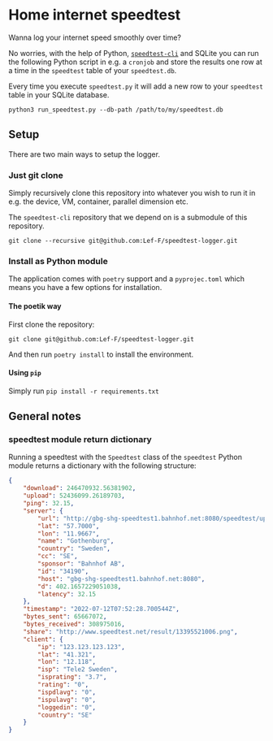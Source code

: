 # Home internet speedtest

Wanna log your internet speed smoothly over time?

No worries, with the help of Python, [`speedtest-cli`](https://github.com/sivel/speedtest-cli) and SQLite you can run the following Python script in e.g. a `cronjob` and store the results one row at a time in the `speedtest` table of your `speedtest.db`.

Every time you execute `speedtest.py` it will add a new row to your `speedtest` table in your SQLite database.

```shell
python3 run_speedtest.py --db-path /path/to/my/speedtest.db
```

## Setup

There are two main ways to setup the logger.

### Just git clone

Simply recursively clone this repository into whatever you wish to run it in e.g. the device, VM, container, parallel dimension etc.

The `speedtest-cli` repository that we depend on is a submodule of this repository.

```shell
git clone --recursive git@github.com:Lef-F/speedtest-logger.git
```

### Install as Python module

The application comes with `poetry` support and a `pyprojec.toml` which means you have a few options for installation.

#### The poetik way

First clone the repository:

```shell
git clone git@github.com:Lef-F/speedtest-logger.git
```

And then run `poetry install` to install the environment.

#### Using `pip`

Simply run `pip install -r requirements.txt`

## General notes

### speedtest module return dictionary

Running a speedtest with the `Speedtest` class of the `speedtest` Python module returns a dictionary with the following structure:

```json
{
    "download": 246470932.56381902,
    "upload": 52436099.26189703,
    "ping": 32.15,
    "server": {
        "url": "http://gbg-shg-speedtest1.bahnhof.net:8080/speedtest/upload.php",
        "lat": "57.7000",
        "lon": "11.9667",
        "name": "Gothenburg",
        "country": "Sweden",
        "cc": "SE",
        "sponsor": "Bahnhof AB",
        "id": "34190",
        "host": "gbg-shg-speedtest1.bahnhof.net:8080",
        "d": 402.1657229051038,
        "latency": 32.15
    },
    "timestamp": "2022-07-12T07:52:28.700544Z",
    "bytes_sent": 65667072,
    "bytes_received": 308975016,
    "share": "http://www.speedtest.net/result/13395521006.png",
    "client": {
        "ip": "123.123.123.123",
        "lat": "41.321",
        "lon": "12.118",
        "isp": "Tele2 Sweden",
        "isprating": "3.7",
        "rating": "0",
        "ispdlavg": "0",
        "ispulavg": "0",
        "loggedin": "0",
        "country": "SE"
    }
}
```
